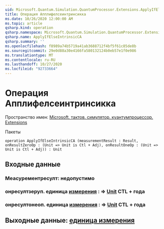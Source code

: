 ```yaml
---
uid: Microsoft.Quantum.Simulation.QuantumProcessor.Extensions.ApplyIfElseIntrinsicCA
title: Операция Апплифелсеинтринсикка
ms.date: 10/26/2020 12:00:00 AM
ms.topic: article
qsharp.kind: operation
qsharp.namespace: Microsoft.Quantum.Simulation.QuantumProcessor.Extensions
qsharp.name: ApplyIfElseIntrinsicCA
qsharp.summary: ''
ms.openlocfilehash: f8989a74b5719a41ab3688712f4bf5f61c85de8b
ms.sourcegitcommit: 29e0d88a30e4166fa580132124b0eb57e1f0e986
ms.translationtype: MT
ms.contentlocale: ru-RU
ms.lasthandoff: 10/27/2020
ms.locfileid: "92733664"
---
```

# <a name="applyifelseintrinsicca-operation"></a>Операция Апплифелсеинтринсикка

Пространство имен: [Microsoft. тактов. симулятор. куантумпроцессор. Extensions](xref:Microsoft.Quantum.Simulation.QuantumProcessor.Extensions)

Пакеты [](https://nuget.org/packages/)




```qsharp
operation ApplyIfElseIntrinsicCA (measurementResult : Result, onResultZeroOp : (Unit => Unit is Ctl + Adj), onResultOneOp : (Unit => Unit is Ctl + Adj)) : Unit
```


## <a name="input"></a>Входные данные

### <a name="measurementresult--__invalidresult__"></a>Меасурементресулт: __недопустимо <Result>__




### <a name="onresultzeroop--unit--unit-ctl--adj"></a>онресултзеруп. единица [измерения](xref:microsoft.quantum.lang-ref.unit) : => [Unit](xref:microsoft.quantum.lang-ref.unit) CTL + года




### <a name="onresultoneop--unit--unit-ctl--adj"></a>онресултонеоп. единица [измерения](xref:microsoft.quantum.lang-ref.unit) : => [Unit](xref:microsoft.quantum.lang-ref.unit) CTL + года





## <a name="output--unit"></a>Выходные данные: [единица измерения](xref:microsoft.quantum.lang-ref.unit)


